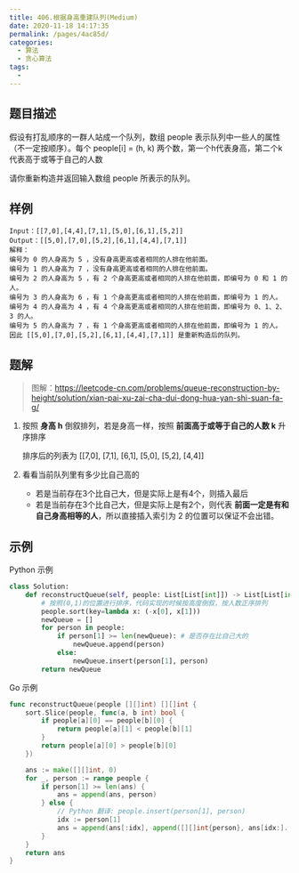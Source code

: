 ```yaml
---
title: 406.根据身高重建队列(Medium)
date: 2020-11-18 14:17:35
permalink: /pages/4ac85d/
categories: 
  - 算法
  - 贪心算法
tags: 
  - 
---
```


## 题目描述

假设有打乱顺序的一群人站成一个队列，数组 people 表示队列中一些人的属性（不一定按顺序）。每个 people[i] = (h, k) 两个数，第一个h代表身高，第二个k代表高于或等于自己的人数

请你重新构造并返回输入数组 people 所表示的队列。

## 样例

```
Input：[[7,0],[4,4],[7,1],[5,0],[6,1],[5,2]]
Output：[[5,0],[7,0],[5,2],[6,1],[4,4],[7,1]]
解释：
编号为 0 的人身高为 5 ，没有身高更高或者相同的人排在他前面。
编号为 1 的人身高为 7 ，没有身高更高或者相同的人排在他前面。
编号为 2 的人身高为 5 ，有 2 个身高更高或者相同的人排在他前面，即编号为 0 和 1 的人。
编号为 3 的人身高为 6 ，有 1 个身高更高或者相同的人排在他前面，即编号为 1 的人。
编号为 4 的人身高为 4 ，有 4 个身高更高或者相同的人排在他前面，即编号为 0、1、2、3 的人。
编号为 5 的人身高为 7 ，有 1 个身高更高或者相同的人排在他前面，即编号为 1 的人。
因此 [[5,0],[7,0],[5,2],[6,1],[4,4],[7,1]] 是重新构造后的队列。
```

## 题解

> 图解：https://leetcode-cn.com/problems/queue-reconstruction-by-height/solution/xian-pai-xu-zai-cha-dui-dong-hua-yan-shi-suan-fa-g/

1. 按照 **身高 h** 倒叙排列，若是身高一样，按照 **前面高于或等于自己的人数 k** 升序排序

   排序后的列表为 [[7,0], [7,1], [6,1], [5,0], [5,2], [4,4]]

2. 看看当前队列里有多少比自己高的

   - 若是当前存在3个比自己大，但是实际上是有4个，则插入最后
   - 若是当前存在3个比自己大，但是实际上是有2个，则代表 **前面一定是有和自己身高相等的人**，所以直接插入索引为 2 的位置可以保证不会出错。

## 示例

Python 示例

```python
class Solution:
    def reconstructQueue(self, people: List[List[int]]) -> List[List[int]]:
        # 按照(0,1)的位置进行排序，代码实现的时候按高度倒叙，按人数正序排列
        people.sort(key=lambda x: (-x[0], x[1])) 
        newQueue = []
        for person in people:
            if person[1] >= len(newQueue): # 是否存在比自己大的
                newQueue.append(person)
            else:
                newQueue.insert(person[1], person)
        return newQueue
```

Go 示例

```go
func reconstructQueue(people [][]int) [][]int {
    sort.Slice(people, func(a, b int) bool {
        if people[a][0] == people[b][0] {
            return people[a][1] < people[b][1]
        }
        return people[a][0] > people[b][0]
    })

    ans := make([][]int, 0)
    for _, person := range people {
        if person[1] >= len(ans) {
            ans = append(ans, person)
        } else {
            // Python 翻译: people.insert(person[1], person)
            idx := person[1]
            ans = append(ans[:idx], append([][]int{person}, ans[idx:]...)...)
        }
    }
    return ans 
}
```

